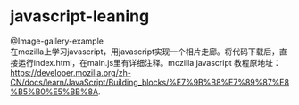 # javascript-leaning
@Image-gallery-example<br>
    在mozilla上学习javascript，用javascript实现一个相片走廊。将代码下载后，直接运行index.html，在main.js里有详细注释。mozilla javascript 教程原地址：https://developer.mozilla.org/zh-CN/docs/learn/JavaScript/Building_blocks/%E7%9B%B8%E7%89%87%E8%B5%B0%E5%BB%8A. 
